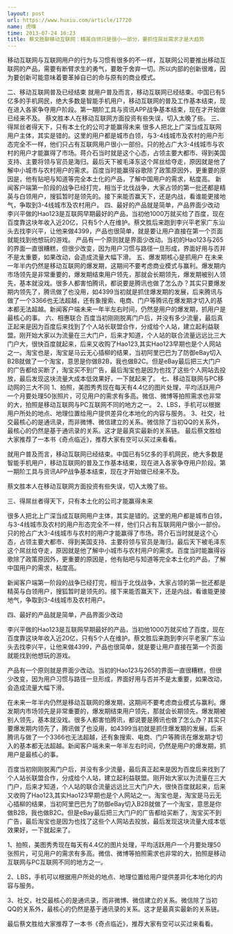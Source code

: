 ```yaml
---
layout: post
url: https://www.huxiu.com/article/17720
name: 虎嗅
time: 2013-07-24 16:23
title: 蔡文胜聊移动互联网：精英白领只是很小一部分，要抓住屌丝需求才是大趋势
---
```

移动互联网与互联网用户的行为与习惯有很多的不一样，互联网公司要推出移动互联网的产品，需要有断臂求生的勇气，要敢于舍弃一切。所以内部的创新很难，因为要创新可能意味着要革掉自已的命与原有的商业模式。

二、移动互联网普及已经结束 就用户普及而言，移动互联网已经结束。中国已有5亿多的手机网民，绝大多数是智能手机用户，移动互联网的普及工作基本结束，现在进入各家争夺用户阶段。第一期阶工具与资讯APP战争基本结束，现在才开始做已经来不及。 蔡文胜本人在移动互联网方面投资有些失误，切入太晚了些。 三、得屌丝者得天下，只有本土化的公司才能赢得未来 很多人把北上广深当成互联网用户主体，其实是错的。这里的用户都是城市白领，与3-4线城市及农村的用户形态完全不一样，他们只占有互联网用户很小一部份。只的抢占广大3-4线城市与农村的用户才能赢得了市场。蒋介石当时就是这个心态，占领主要大都市、得到美国支持、主要将领与官员是海归。最后天下被毛泽东这个屌丝给夺走，原因就是他了解中小城市与农村用户的需求。百度当时能赢得谷歌除了政策原因外，更重要的原因是，他有贴吧与知道等完全本土化的产品，了解中国用户的需求，粘度高。 新闻客户端第一阶段的战争已经打完，相当于北伐战争，大家占领的第一批还都是精英与白领用户，搜狐暂时是领先的。接下来能否赢天下，还是内战，看谁能更接地气，争取到3-4线城市及农村用户。 四、最好的产品就是简单，产品界面少改动 李兴平做的Hao123是互联网早期最好的产品，当初他1000万就买给了百度，现在百度靠这块年收入近20亿，只有5个人在维护。蔡文胜后来跑到李兴平老家广东汕头去找李兴平，让他来做4399，产品也很简单，就是要让用户直接在第一个页面就能找到他想玩的游戏。 产品有一个原则就是界面少改动。当初的Hao123与265的界面一直很糟糕，但很少改变，因为用户习惯与路径一旦形成，界面好用与否并不是太重要，如果改动，会造成流量大幅下滑。 五、爆发期核心是抓用户 在未来一年半内仍然是移动互联网的爆发期，这期间不要考虑商业模式与赢利。爆发期内市场领先是非常重要的，爆发期结束用户领先，那就会长期领先，爆发期被别人领先，基本就没戏。很多人都害怕腾讯，都说要是腾讯也做了怎么办？其实只要爆发期内领先了，腾讯做了也没用，如4399当初就是抓住爆发期的发展，后来腾讯与做了一个3366也无法超越，还有象搜索、电商、门户等腾讯在爆发期才切入的基本都无法超越。新闻客户端未来一年半左右时间，仍然是用户的爆发期，抓用户是最核心的事。 六、相惠联合 百度当初刚刚脱离门户后，并没有多少流量，最后真正起来是因为百度后来找到了个人站长联盟合作，分成给个人站，建立起利益联盟。刚开始大家以为流量在三大门户，后来才知道，个人站的联合流量远远比三大门户大，很快百度就起来，后来又收购了Hao123,其实Hao123早期也是个人网站之一。淘宝也是，淘宝是马云无心插柳的结果，当初阿里巴巴为了防御eBay切入B2B就做了一个淘宝，意思是你做B2B，我也做B2C。但是eBay最后把三大门户的广告都给买断了，淘宝买不到广告，最后淘宝也是因为也找了这些个人网站去投放，最后发现这块流量大成本低效果好，一下就起来了。 七、移动互联网与PC移动网的三大不同 1、拍照，美图秀秀现在每天有4.4亿的图片处理，平均活跃用户一个月要处理50张照片，可见用户的需求有多高。微信、微博等拍照需求也非常的大，拍照是移动互联网与PC互联网不同的地方之一。 2、LBS，手机可以根据用户所处的地点、地理位置给用户提供差异化本地化的内容与服务。 3、社交，社交最核心的是通讯录，而非微博、微信建立的关系。微信除了当初QQ的关系外，最核心的仍然是基于通讯录的关系。这才是最真实最新的关系链。 最后蔡文胜给大家推荐了一本书《奇点临近》，推荐大家有空可以买过来看看。

就用户普及而言，移动互联网已经结束。中国已有5亿多的手机网民，绝大多数是智能手机用户，移动互联网的普及工作基本结束，现在进入各家争夺用户阶段。第一期阶工具与资讯APP战争基本结束，现在才开始做已经来不及。

蔡文胜本人在移动互联网方面投资有些失误，切入太晚了些。

三、得屌丝者得天下，只有本土化的公司才能赢得未来

很多人把北上广深当成互联网用户主体，其实是错的。这里的用户都是城市白领，与3-4线城市及农村的用户形态完全不一样，他们只占有互联网用户很小一部份。只的抢占广大3-4线城市与农村的用户才能赢得了市场。蒋介石当时就是这个心态，占领主要大都市、得到美国支持、主要将领与官员是海归。最后天下被毛泽东这个屌丝给夺走，原因就是他了解中小城市与农村用户的需求。百度当时能赢得谷歌除了政策原因外，更重要的原因是，他有贴吧与知道等完全本土化的产品，了解中国用户的需求，粘度高。

新闻客户端第一阶段的战争已经打完，相当于北伐战争，大家占领的第一批还都是精英与白领用户，搜狐暂时是领先的。接下来能否赢天下，还是内战，看谁能更接地气，争取到3-4线城市及农村用户。

四、最好的产品就是简单，产品界面少改动

李兴平做的Hao123是互联网早期最好的产品，当初他1000万就买给了百度，现在百度靠这块年收入近20亿，只有5个人在维护。蔡文胜后来跑到李兴平老家广东汕头去找李兴平，让他来做4399，产品也很简单，就是要让用户直接在第一个页面就能找到他想玩的游戏。

产品有一个原则就是界面少改动。当初的Hao123与265的界面一直很糟糕，但很少改变，因为用户习惯与路径一旦形成，界面好用与否并不是太重要，如果改动，会造成流量大幅下滑。

在未来一年半内仍然是移动互联网的爆发期，这期间不要考虑商业模式与赢利。爆发期内市场领先是非常重要的，爆发期结束用户领先，那就会长期领先，爆发期被别人领先，基本就没戏。很多人都害怕腾讯，都说要是腾讯也做了怎么办？其实只要爆发期内领先了，腾讯做了也没用，如4399当初就是抓住爆发期的发展，后来腾讯与做了一个3366也无法超越，还有象搜索、电商、门户等腾讯在爆发期才切入的基本都无法超越。新闻客户端未来一年半左右时间，仍然是用户的爆发期，抓用户是最核心的事。

百度当初刚刚脱离门户后，并没有多少流量，最后真正起来是因为百度后来找到了个人站长联盟合作，分成给个人站，建立起利益联盟。刚开始大家以为流量在三大门户，后来才知道，个人站的联合流量远远比三大门户大，很快百度就起来，后来又收购了Hao123,其实Hao123早期也是个人网站之一。淘宝也是，淘宝是马云无心插柳的结果，当初阿里巴巴为了防御eBay切入B2B就做了一个淘宝，意思是你做B2B，我也做B2C。但是eBay最后把三大门户的广告都给买断了，淘宝买不到广告，最后淘宝也是因为也找了这些个人网站去投放，最后发现这块流量大成本低效果好，一下就起来了。

1、拍照，美图秀秀现在每天有4.4亿的图片处理，平均活跃用户一个月要处理50张照片，可见用户的需求有多高。微信、微博等拍照需求也非常的大，拍照是移动互联网与PC互联网不同的地方之一。

2、LBS，手机可以根据用户所处的地点、地理位置给用户提供差异化本地化的内容与服务。

3、社交，社交最核心的是通讯录，而非微博、微信建立的关系。微信除了当初QQ的关系外，最核心的仍然是基于通讯录的关系。这才是最真实最新的关系链。

最后蔡文胜给大家推荐了一本书《奇点临近》，推荐大家有空可以买过来看看。

